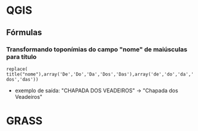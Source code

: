 # QGIS
## Fórmulas
### Transformando toponímias do campo "nome" de maiúsculas para título
`replace( title("nome"),array('De','Do','Da','Dos','Das'),array('de','do','da','dos','das'))`
 - exemplo de saída: "CHAPADA DOS VEADEIROS" -> "Chapada dos Veadeiros"

# GRASS
## 
